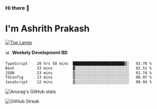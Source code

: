 ### Hi there 👋
# I'm Ashrith Prakash

[![Top Langs](https://github-readme-stats.vercel.app/api/top-langs/?username=xxcheckmatexx&count_private=true&include_all_commits=true&show_icons=true&line_height=20&title_color=FFFFFF&icon_color=FFFFFF&text_color=FFFFFF&bg_color=0D1117&langs_count=8)](https://github.com/anuraghazra/github-readme-stats)

📊 &nbsp;**Weekely Development BD**

<!--START_SECTION:waka-->

```txt
TypeScript    20 hrs 58 mins  ███████████████████████▒░   93.70 %
Bash          33 mins         ▓░░░░░░░░░░░░░░░░░░░░░░░░   02.51 %
JSON          23 mins         ▒░░░░░░░░░░░░░░░░░░░░░░░░   01.74 %
TSConfig      13 mins         ▒░░░░░░░░░░░░░░░░░░░░░░░░   00.97 %
JavaScript    12 mins         ▒░░░░░░░░░░░░░░░░░░░░░░░░   00.94 %
```

<!--END_SECTION:waka-->

![Anurag's GitHub stats](https://github-readme-stats.vercel.app/api?username=xxcheckmatexx&count_private=true&show_icons=true&theme=merko)  

![GitHub Streak](http://github-readme-streak-stats.herokuapp.com?user=xxcheckmatexx&theme=merko&hide_border=true&date_format=M%20j%5B%2C%20Y%5D&fire=DD0E0B)
<br/>
